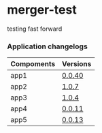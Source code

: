 # merger-test
testing fast forward


### Application changelogs
| Compoments                | Versions                                                                                                 |
|---------------------------|----------------------------------------------------------------------------------------------------------|
| app1            | [0.0.40](https://github.com)        |
| app2          | [1.0.7](https://github.com)         |
| app3            | [1.0.4](https://github.com)          |
| app4 | [0.0.11](https://github.com) |
| app5           | [0.0.13](https://github.com) |
